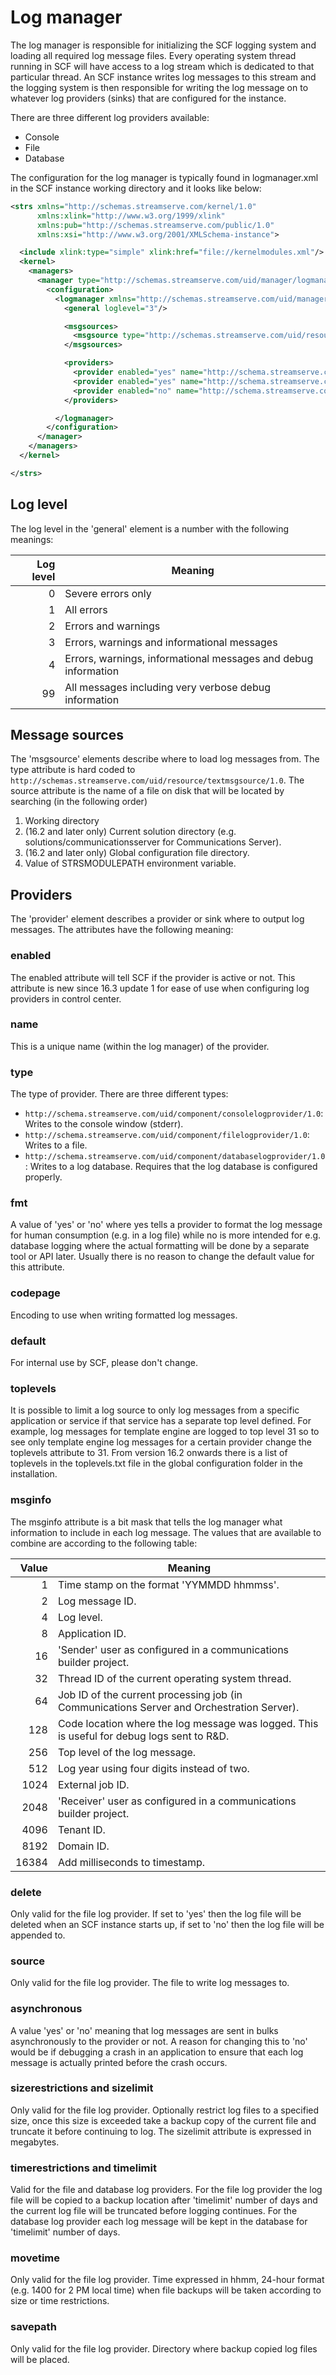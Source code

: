 # Log manager
The log manager is responsible for initializing the SCF logging system and loading all required log message files. Every operating system thread running in SCF will have access to a log stream which is dedicated to that particular thread. An SCF instance writes log messages to this stream and the logging system is then responsible for writing the log message on to whatever log providers (sinks) that are configured for the instance.

There are three different log providers available:
   * Console
   * File
   * Database

The configuration for the log manager is typically found in logmanager.xml in the SCF instance working directory and it looks like below:
```xml
<strs xmlns="http://schemas.streamserve.com/kernel/1.0"
      xmlns:xlink="http://www.w3.org/1999/xlink" 
      xmlns:pub="http://schemas.streamserve.com/public/1.0"
      xmlns:xsi="http://www.w3.org/2001/XMLSchema-instance">

  <include xlink:type="simple" xlink:href="file://kernelmodules.xml"/>
  <kernel>
    <managers>
      <manager type="http://schemas.streamserve.com/uid/manager/logmanager/1.0">
        <configuration>
          <logmanager xmlns="http://schemas.streamserve.com/uid/manager/logmanager/1.0">
            <general loglevel="3"/>

            <msgsources>
              <msgsource type="http://schemas.streamserve.com/uid/resource/textmsgsource/1.0" source="logmessages.txt"/>
            </msgsources>

            <providers>
              <provider enabled="yes" name="http://schema.streamserve.com/uid/resource/platform/logconsole/1.0" type="http://schema.streamserve.com/uid/component/consolelogprovider/1.0" toplevels="*" msginfo="7" asynchronous="yes"/>
              <provider enabled="yes" name="http://schema.streamserve.com/uid/resource/platform/logfile/1.0" type="http://schema.streamserve.com/uid/component/filelogprovider/1.0" fmt="yes" codepage="UTF-8" default="no" toplevels="*" msginfo="7" delete="no" source="log.txt" sizerestrictions="yes" sizelimit="10" timerestrictions="no" timelimit="0" movetime="1200" savepath="." asynchronous="yes"/>
              <provider enabled="no" name="http://schema.streamserve.com/uid/resource/platform/logdatabase/1.0" type="http://schema.streamserve.com/uid/component/databaselogprovider/1.0" fmt="no" default="no" asynchronous="yes" timelimit="0" />
            </providers>

          </logmanager>
        </configuration>
      </manager>
    </managers>
  </kernel>

</strs>
```

## Log level
The log level in the 'general' element is a number with the following meanings:

| Log level  | Meaning                                                         |
|-----------:|-----------------------------------------------------------------|
|          0 |  Severe errors only                                             |
|          1 |  All errors                                                     |
|          2 |  Errors and warnings                                            |
|          3 |  Errors, warnings and informational messages                    |
|          4 |  Errors, warnings, informational messages and debug information |
|         99 |  All messages including very verbose debug information          |

## Message sources
The 'msgsource' elements describe where to load log messages from. The type attribute is hard coded to `http://schemas.streamserve.com/uid/resource/textmsgsource/1.0`. The source attribute is the name of a file on disk that will be located by searching (in the following order)
   1. Working directory
   2. (16.2 and later only) Current solution directory (e.g. solutions/communicationsserver for Communications Server).
   3. (16.2 and later only) Global configuration file directory.
   4. Value of STRSMODULEPATH environment variable.

## Providers
The 'provider' element describes a provider or sink where to output log messages. The attributes have the following meaning:

### enabled
The enabled attribute will tell SCF if the provider is active or not. This attribute is new since 16.3 update 1 for ease of use when configuring log providers in control center. 

### name
This is a unique name (within the log manager) of the provider.

### type
The type of provider. There are three different types:
   * `http://schema.streamserve.com/uid/component/consolelogprovider/1.0`: Writes to the console window (stderr).
   * `http://schema.streamserve.com/uid/component/filelogprovider/1.0`: Writes to a file.
   * `http://schema.streamserve.com/uid/component/databaselogprovider/1.0`: Writes to a log database. Requires that the log database is configured properly.

### fmt
A value of 'yes' or 'no' where yes tells a provider to format the log message for human consumption (e.g. in a log file) while no is more intended for e.g. database logging where the actual formatting will be done by a separate tool or API later. Usually there is no reason to change the default value for this attribute.

### codepage
Encoding to use when writing formatted log messages.

### default
For internal use by SCF, please don't change.

### toplevels
It is possible to limit a log source to only log messages from a specific application or service if that service has a separate top level defined. For example, log messages for template engine are logged to top level 31 so to see only template engine log messages for a certain provider change the toplevels attribute to 31. From version 16.2 onwards there is a list of toplevels in the toplevels.txt file in the global configuration folder in the installation.

### msginfo
The msginfo attribute is a bit mask that tells the log manager what information to include in each log message. The values that are available to combine are according to the following table:

| Value | Meaning |
|------:|---------|
|     1 | Time stamp on the format 'YYMMDD hhmmss'.
|     2 | Log message ID.
|     4 | Log level.
|     8 | Application ID.
|    16 | 'Sender' user as configured in a communications builder project.
|    32 | Thread ID of the current operating system thread.
|    64 | Job ID of the current processing job (in Communications Server and Orchestration Server).
|   128 | Code location where the log message was logged. This is useful for debug logs sent to R&D.
|   256 | Top level of the log message.
|   512 | Log year using four digits instead of two.
|  1024 | External job ID.
|  2048 | 'Receiver' user as configured in a communications builder project.
|  4096 | Tenant ID.
|  8192 | Domain ID.
| 16384 | Add milliseconds to timestamp.

### delete
Only valid for the file log provider. If set to 'yes' then the log file will be deleted when an SCF instance starts up, if set to 'no' then the log file will be appended to.

### source
Only valid for the file log provider. The file to write log messages to.

### asynchronous
A value 'yes' or 'no' meaning that log messages are sent in bulks asynchronously to the provider or not. A reason for changing this to 'no' would be  if debugging a crash in an application to ensure that each log message is actually printed before the crash occurs.

### sizerestrictions and sizelimit
Only valid for the file log provider. Optionally restrict log files to a specified size, once this size is exceeded take a backup copy of the current file and truncate it before continuing to log. The sizelimit attribute is expressed in megabytes.

### timerestrictions and timelimit
Valid for the file and database log providers. For the file log provider the log file will be copied to a backup location after 'timelimit' number of days and the current log file will be truncated before logging continues. For the database log provider each log message will be kept in the database for 'timelimit' number of days.

### movetime
Only valid for the file log provider. Time expressed in hhmm, 24-hour format (e.g. 1400 for 2 PM local time) when file backups will be taken according to size or time restrictions.

### savepath
Only valid for the file log provider. Directory where backup copied log files will be placed.

